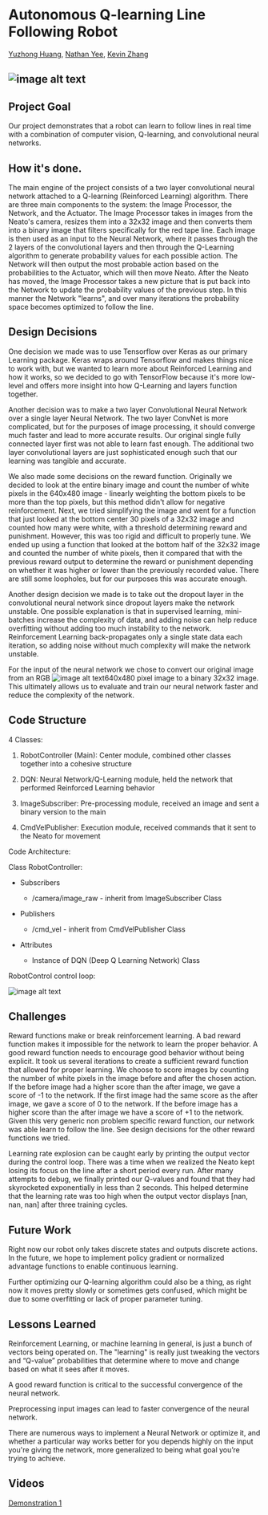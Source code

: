 # Autonomous Q-learning Line Following Robot

[Yuzhong Huang](https://github.com/YuzhongHuang), [Nathan Yee](https://github.com/NathanYee), [Kevin Zhang](https://github.com/kzhang8850)

## ![image alt text](/public/OsRMiLcfOSn13tNMyGPtw_img_0.jpg)

## Project Goal

Our project demonstrates that a robot can learn to follow lines in real time with a combination of computer vision, Q-learning, and convolutional neural networks.

## How it's done.

The main engine of the project consists of a two layer convolutional neural network attached to a Q-learning (Reinforced Learning) algorithm. There are three main components to the system: the Image Processor, the Network, and the Actuator. The Image Processor takes in images from the Neato's camera, resizes them into a 32x32 image and then converts them into a binary image that filters specifically for the red tape line. Each image is then used as an input to the Neural Network, where it passes through the 2 layers of the convolutional layers and then through the Q-Learning algorithm to generate probability values for each possible action. The Network will then output the most probable action based on the probabilities to the Actuator, which will then move Neato. After the Neato has moved, the Image Processor takes a new picture that  is put back into the Network to update the probability values of the previous step. In this manner the Network "learns", and over many iterations the probability space becomes optimized to follow the line.

## Design Decisions

One decision we made was to use Tensorflow over Keras as our primary Learning package. Keras wraps around Tensorflow and makes things nice to work with, but we wanted to learn more about Reinforced Learning and how it works, so we decided to go with TensorFlow because it's more low-level and offers more insight into how Q-Learning and layers function together.

Another decision was to make a two layer Convolutional Neural Network over a single layer Neural Network. The two layer ConvNet is more complicated, but for the purposes of image processing, it should converge much faster and lead to more accurate results. Our original single fully connected layer first was not able to learn fast enough. The additional two layer convolutional layers are just sophisticated enough such that our learning was tangible and accurate.

We also made some decisions on the reward function. Originally we decided to look at the entire binary image and count the number of white pixels in the 640x480 image - linearly weighting the bottom pixels to be more than the top pixels, but this method didn't allow for negative reinforcement. Next, we tried simplifying the image and went for a function that just looked at the bottom center 30 pixels of a 32x32 image and counted how many were white, with a threshold determining reward and punishment. However, this was too rigid and difficult to properly tune. We ended up using a function that looked at the bottom half of the 32x32 image and counted the number of white pixels, then it compared that with the previous reward output to determine the reward or punishment depending on whether it was higher or lower than the previously recorded value. There are still some loopholes, but for our purposes this was accurate enough.

Another design decision we made is to take out the dropout layer in the convolutional neural network since dropout layers make the network unstable. One possible explanation is that in supervised learning, mini-batches increase the complexity of data, and adding noise can help reduce overfitting without adding too much instability to the network. Reinforcement Learning back-propagates only a single state data each iteration, so adding noise without much complexity will make the network unstable. 

For the input of the neural network we chose to convert our original image from an RGB ![image alt text](/public/OsRMiLcfOSn13tNMyGPtw_img_1.png)640x480 pixel image to a binary 32x32 image. This ultimately allows us to evaluate and train our neural network faster and reduce the complexity of the network. 

## Code Structure

4 Classes:

1. RobotController (Main): Center module, combined other classes together into a cohesive structure

2. DQN: Neural Network/Q-Learning module, held the network that performed Reinforced Learning behavior

3. ImageSubscriber: Pre-processing module, received an image and sent a binary version to the main

4. CmdVelPublisher: Execution module, received commands that it sent to the Neato for movement

Code Architecture: 

Class RobotController:

* Subscribers

    * /camera/image_raw - inherit from ImageSubscriber Class

* Publishers

    * /cmd_vel - inherit from CmdVelPublisher Class

* Attributes

    * Instance of DQN (Deep Q Learning Network) Class

RobotControl control loop:

![image alt text](/public/OsRMiLcfOSn13tNMyGPtw_img_2.png)

## Challenges

Reward functions make or break reinforcement learning. A bad reward function makes it impossible for the network to learn the proper behavior. A good reward function needs to encourage good behavior without being explicit. It took us several iterations to create a sufficient reward function that allowed for proper learning.  We choose to score images by counting the number of white pixels in the image before and after the chosen action. If the before image had a higher score than the after image, we gave a score of -1 to the network. If the first image had the same score as the after image, we gave a score of 0 to the network. If the before image has a higher score than the after image we have a score of +1 to the network. Given this very generic non problem specific reward function, our network was able learn to follow the line. See design decisions for the other reward functions we tried.

Learning rate explosion can be caught early by printing the output vector during the control loop. There was a time when we realized the Neato kept losing its focus on the line after a short period every run. After many attempts to debug, we finally printed our Q-values and found that they had skyrocketed exponentially in less than 2 seconds. This helped determine that the learning rate was too high when the output vector displays [nan, nan, nan] after three training cycles.

## Future Work

Right now our robot only takes discrete states and outputs discrete actions. In the future, we hope to implement policy gradient or normalized advantage functions to enable continuous learning.

Further optimizing our Q-learning algorithm could also be a thing, as right now it moves pretty slowly or sometimes gets confused, which might be due to some overfitting or lack of proper parameter tuning.

## Lessons Learned

Reinforcement Learning, or machine learning in general, is just a bunch of vectors being operated on. The "learning" is really just tweaking the vectors and “Q-value” probabilities that determine where to move and change based on what it sees after it moves.

A good reward function is critical to the successful convergence of the neural network.

Preprocessing input images can lead to faster convergence of the neural network.

There are numerous ways to implement a Neural Network or optimize it, and whether a particular way works better for you depends highly on the input you're giving the network, more generalized to being what goal you’re trying to achieve.

## Videos

[Demonstration 1](https://www.youtube.com/watch?v=R__f9THwd-A&feature=youtu.be)


